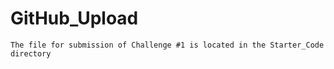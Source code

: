 # GitHub_Upload

`The file for submission of Challenge #1 is located in the Starter_Code directory`
